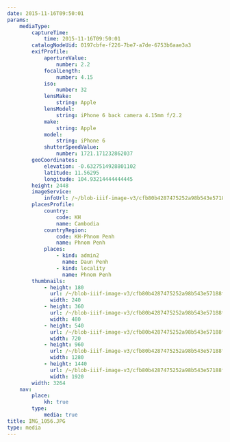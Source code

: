 ```yaml
---
date: 2015-11-16T09:50:01
params:
    mediaType:
        captureTime:
            time: 2015-11-16T09:50:01
        catalogNodeUid: 0197cbfe-f226-7be7-a7de-6753b6aae3a3
        exifProfile:
            apertureValue:
                number: 2.2
            focalLength:
                number: 4.15
            iso:
                number: 32
            lensMake:
                string: Apple
            lensModel:
                string: iPhone 6 back camera 4.15mm f/2.2
            make:
                string: Apple
            model:
                string: iPhone 6
            shutterSpeedValue:
                number: 1721.171232862037
        geoCoordinates:
            elevation: -0.6327514928801102
            latitude: 11.56295
            longitude: 104.93214444444445
        height: 2448
        imageService:
            infoUrl: /~/blob-iiif-image-v3/cfb80b4287475252a98b543e57188f4a4c7b90daf568f42dde562e344a89c16e/info.json
        placesProfile:
            country:
                code: KH
                name: Cambodia
            countryRegion:
                code: KH-Phnom Penh
                name: Phnom Penh
            places:
                - kind: admin2
                  name: Daun Penh
                - kind: locality
                  name: Phnom Penh
        thumbnails:
            - height: 180
              url: /~/blob-iiif-image-v3/cfb80b4287475252a98b543e57188f4a4c7b90daf568f42dde562e344a89c16e/full/240%2C180/0/default.jpg
              width: 240
            - height: 360
              url: /~/blob-iiif-image-v3/cfb80b4287475252a98b543e57188f4a4c7b90daf568f42dde562e344a89c16e/full/480%2C360/0/default.jpg
              width: 480
            - height: 540
              url: /~/blob-iiif-image-v3/cfb80b4287475252a98b543e57188f4a4c7b90daf568f42dde562e344a89c16e/full/720%2C540/0/default.jpg
              width: 720
            - height: 960
              url: /~/blob-iiif-image-v3/cfb80b4287475252a98b543e57188f4a4c7b90daf568f42dde562e344a89c16e/full/1280%2C960/0/default.jpg
              width: 1280
            - height: 1440
              url: /~/blob-iiif-image-v3/cfb80b4287475252a98b543e57188f4a4c7b90daf568f42dde562e344a89c16e/full/1920%2C1440/0/default.jpg
              width: 1920
        width: 3264
    nav:
        place:
            kh: true
        type:
            media: true
title: IMG_1056.JPG
type: media
---
```

